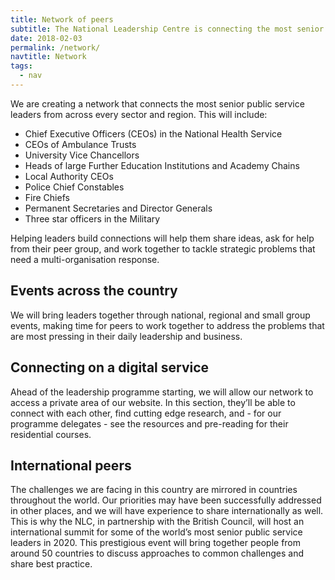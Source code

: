```yaml
---
title: Network of peers
subtitle: The National Leadership Centre is connecting the most senior public sector leaders across the country and making international links to widen our network.
date: 2018-02-03
permalink: /network/
navtitle: Network
tags:
  - nav
---
```


We are creating a network that connects the most senior public service leaders from across every sector and region. This will include:

* Chief Executive Officers (CEOs) in the National Health Service 
* CEOs of Ambulance Trusts
* University Vice Chancellors
* Heads of large Further Education Institutions and Academy Chains
* Local Authority CEOs
* Police Chief Constables
* Fire Chiefs
* Permanent Secretaries and Director Generals
* Three star officers in the Military

Helping leaders build connections will help them share ideas, ask for help from their peer group, and work together to tackle strategic problems that need a multi-organisation response.

## Events across the country

We will bring leaders together through national, regional and small group events, making time for peers to work together to address the problems that are most pressing in their daily leadership and business.

## Connecting on a digital service

Ahead of the leadership programme starting, we will allow our network to access a private area of our website. In this section, they’ll be able to connect with each other, find cutting edge research, and - for our programme delegates - see the resources and pre-reading for their residential courses.

## International peers

The challenges we are facing in this country are mirrored in countries throughout the world. Our priorities may have been successfully addressed in other places, and we will have experience to share internationally as well. This is why the NLC, in partnership with the British Council, will host an international summit for some of the world’s most senior public service leaders in 2020. This prestigious event will bring together people from around 50 countries to discuss approaches to common challenges and share best practice.
